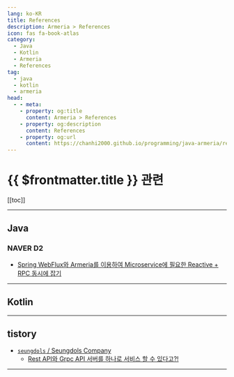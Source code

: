 ```yaml
---
lang: ko-KR
title: References
description: Armeria > References
icon: fas fa-book-atlas
category: 
  - Java
  - Kotlin
  - Armeria
  - References
tag: 
  - java
  - kotlin
  - armeria
head:
  - - meta:
    - property: og:title
      content: Armeria > References
    - property: og:description
      content: References
    - property: og:url
      content: https://chanhi2000.github.io/programming/java-armeria/references.html
---
```


# {{ $frontmatter.title }} 관련

[[toc]]

---

## <VPIcon icon="fa-brands fa-java"/>Java

### <VPIcon icon="iconfont icon-naver"/>NAVER D2

- [Spring WebFlux와 Armeria를 이용하여 Microservice에 필요한 Reactive + RPC 동시에 잡기](https://d2.naver.com/helloworld/6080222) <!-- TODO: 작성 (https://chanhi2000.github.io/bookshelf/d2.naver.com/6080222.md) -->

---

## <VPIcon icon="iconfont icon-kotlin"/>Kotlin

---

## tistory

- [`seungdols` / Seungdols Company](https://seungdols.tistory.com/m/)
  - [Rest API와 Grpc API 서버를 하나로 서비스 할 수 있다고?!](https://seungdols.tistory.com/m/1024)
  <!-- END: seungdols -->
<!-- END: tistory.com -->

---

<TagLinks />